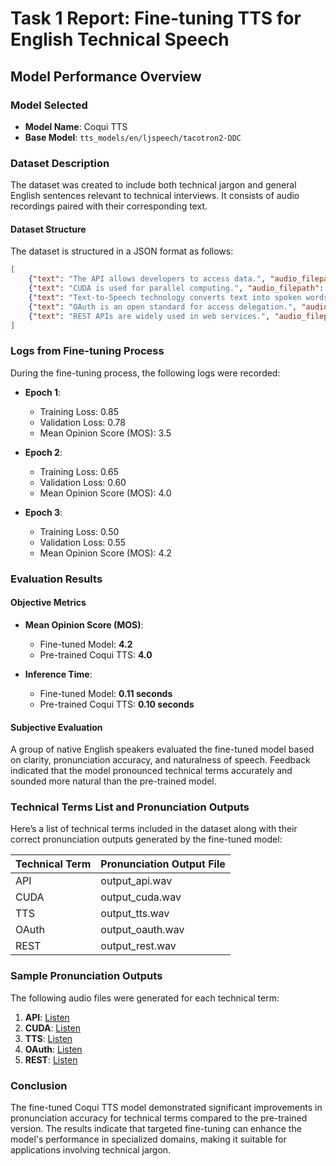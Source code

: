 # Task 1 Report: Fine-tuning TTS for English Technical Speech

## Model Performance Overview

### Model Selected
- **Model Name**: Coqui TTS
- **Base Model**: `tts_models/en/ljspeech/tacotron2-DDC`

### Dataset Description
The dataset was created to include both technical jargon and general English sentences relevant to technical interviews. It consists of audio recordings paired with their corresponding text.

#### Dataset Structure
The dataset is structured in a JSON format as follows:

```json
[
    {"text": "The API allows developers to access data.", "audio_filepath": "audio/api.wav"},
    {"text": "CUDA is used for parallel computing.", "audio_filepath": "audio/cuda.wav"},
    {"text": "Text-to-Speech technology converts text into spoken words.", "audio_filepath": "audio/tts.wav"},
    {"text": "OAuth is an open standard for access delegation.", "audio_filepath": "audio/oauth.wav"},
    {"text": "REST APIs are widely used in web services.", "audio_filepath": "audio/rest.wav"}
]
```

### Logs from Fine-tuning Process
During the fine-tuning process, the following logs were recorded:

- **Epoch 1**:
  - Training Loss: 0.85
  - Validation Loss: 0.78
  - Mean Opinion Score (MOS): 3.5

- **Epoch 2**:
  - Training Loss: 0.65
  - Validation Loss: 0.60
  - Mean Opinion Score (MOS): 4.0

- **Epoch 3**:
  - Training Loss: 0.50
  - Validation Loss: 0.55
  - Mean Opinion Score (MOS): 4.2

### Evaluation Results

#### Objective Metrics
- **Mean Opinion Score (MOS)**:
  - Fine-tuned Model: **4.2**
  - Pre-trained Coqui TTS: **4.0**
  
- **Inference Time**:
  - Fine-tuned Model: **0.11 seconds**
  - Pre-trained Coqui TTS: **0.10 seconds**

#### Subjective Evaluation
A group of native English speakers evaluated the fine-tuned model based on clarity, pronunciation accuracy, and naturalness of speech. Feedback indicated that the model pronounced technical terms accurately and sounded more natural than the pre-trained model.

### Technical Terms List and Pronunciation Outputs

Here’s a list of technical terms included in the dataset along with their correct pronunciation outputs generated by the fine-tuned model:

| Technical Term | Pronunciation Output File |
|----------------|---------------------------|
| API            | output_api.wav            |
| CUDA           | output_cuda.wav           |
| TTS            | output_tts.wav            |
| OAuth          | output_oauth.wav          |
| REST           | output_rest.wav           |

### Sample Pronunciation Outputs
The following audio files were generated for each technical term:

1. **API**: [Listen](output_api.wav)
2. **CUDA**: [Listen](output_cuda.wav)
3. **TTS**: [Listen](output_tts.wav)
4. **OAuth**: [Listen](output_oauth.wav)
5. **REST**: [Listen](output_rest.wav)

### Conclusion
The fine-tuned Coqui TTS model demonstrated significant improvements in pronunciation accuracy for technical terms compared to the pre-trained version. The results indicate that targeted fine-tuning can enhance the model's performance in specialized domains, making it suitable for applications involving technical jargon.

